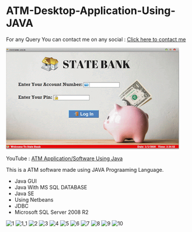 # ATM-Desktop-Application-Using-JAVA

For any Query You can contact me on any social : [Click here to contact me](https://vaibhavmojidra.blogspot.com/2019/12/about.html)

[![IMG_20200630_003034](https://github.com/VaibhavMojidra/ATM-Desktop-Application-Using-JAVA/blob/master/atm.gif)](https://youtu.be/kjj8Zlxo7BU)


YouTube : [ATM Application/Software Using Java](https://youtu.be/kjj8Zlxo7BU)
  
This is a ATM software made using JAVA Prograaming Language.
- Java GUI
- Java With MS SQL DATABASE
- Java SE
- Using Netbeans
- JDBC
- Microsoft SQL Server 2008 R2

![1](https://user-images.githubusercontent.com/51367686/86045786-b3da9300-ba69-11ea-99c4-ccaa49ada9fe.PNG)
![1_1](https://user-images.githubusercontent.com/51367686/86045793-b76e1a00-ba69-11ea-9f9a-9456ac7c78b0.PNG)
![2](https://user-images.githubusercontent.com/51367686/86045805-bb9a3780-ba69-11ea-904d-e84f90560fcb.PNG)
![3](https://user-images.githubusercontent.com/51367686/86045810-bdfc9180-ba69-11ea-8c2c-9eccf3fecfb9.PNG)
![4](https://user-images.githubusercontent.com/51367686/86045836-c785f980-ba69-11ea-8801-486343641826.PNG)
![5](https://user-images.githubusercontent.com/51367686/86045840-c8b72680-ba69-11ea-90ed-af1153ea5a36.PNG)
![6](https://user-images.githubusercontent.com/51367686/86045842-c94fbd00-ba69-11ea-9ee5-45095f866cf3.PNG)
![7](https://user-images.githubusercontent.com/51367686/86045820-c228af00-ba69-11ea-8dda-821c0e4fcc6b.PNG)
![8](https://user-images.githubusercontent.com/51367686/86045828-c48b0900-ba69-11ea-907b-681489729986.PNG)
![9](https://user-images.githubusercontent.com/51367686/86045830-c5bc3600-ba69-11ea-9171-30cdd1e98389.PNG)
![10](https://user-images.githubusercontent.com/51367686/86045833-c654cc80-ba69-11ea-9dff-eb3e1fec501c.PNG)

